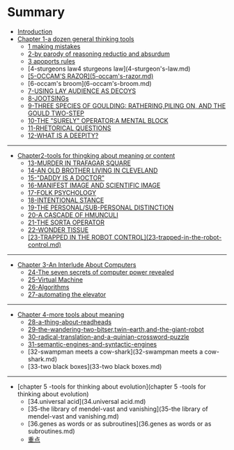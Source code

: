# Summary

* [Introduction](README.md)
* [Chapter 1-a dozen general thinking tools](chapter1.md)
  * [1 making mistakes](1-making-mistakes.md)
  * [2-by parody of reasoning reductio and absurdum](2-by-parody-of-reasoningusing-reductio-ad-absurdum.md)
  * [3 apoports rules](3-rapoports-rules.md)
  * \[4-sturgeons law4 sturgeons law\]\(4-sturgeon's-law.md\)
  * [\[5-OCCAM'S RAZOR\]\(5-occam's-razor.md\)](5-occams-razor5-occams-razormd.md)
  * \[6-occam's broom\]\(6-occam's-broom.md\)
  * [7-USING LAY AUDIENCE AS DECOYS](7-using-lay-audience-as-decoys.md)
  * [8-JOOTSINGs](8-jootsing.md)
  * [9-THREE SPECIES OF GOULDING: RATHERING,PILING ON, AND THE GOULD TWO-STEP](9-three-species-of-goulding-ratheringpiling-on-and-the-gould-two-step.md)
  * [10-THE "SURELY" OPERATOR:A MENTAL BLOCK](10-the-surely-operatora-mental-block.md)
  * [11-RHETORICAL QUESTIONS](11-rhetorical-questions.md)
  * [12-WHAT IS A DEEPITY?](12-what-is-a-deepity.md)

---

* [Chapter2-tools for thingking about meaning or content](chapter2.md)
  * [13-MURDER IN TRAFAGAR SQUARE](13-murder-in-trafagar-square.md)
  * [14-AN OLD BROTHER LIVING IN CLEVELAND](14-an-old-brother-living-in-cleveland.md)
  * [15-"DADDY IS A DOCTOR"](15-daddy-is-a-doctor.md)
  * [16-MANIFEST IMAGE AND SCIENTIFIC IMAGE](16-manifest-image-and-scientific-image.md)
  * [17-FOLK PSYCHOLOGY](17-folk-psychology.md)
  * [18-INTENTIONAL STANCE](18-intentional-stance.md)
  * [19-THE PERSONAL/SUB-PERSONAL DISTINCTION](the-personalsub-personal-distinction.md)
  * [20-A CASCADE OF HMUNCULI](20-a-cascade-of-hmunculi.md)
  * [21-THE SORTA OPERATOR](21-the-sorta-operator.md)
  * [22-WONDER TISSUE](22-wonder-tissue.md)
  * [\[23-TRAPPED IN THE ROBOT CONTROL\]\(23-trapped-in-the-robot-control.md\)](23-trapped-in-the-robot-control-23-trapped-in-the-robot-controlmd.md)

---

* [Chapter 3-An Interlude About Computers](chapter3.md)
  * [24-The seven secrets of computer power revealed](24-the-seven-secrets-of-computer-power-revealed.md)
  * [25-Virtual Machine](25-virtual-machine.md)
  * [26-Algorithms](26-algorithms.md)
  * [27-automating the elevator](27-automating-the-elevator.md)

---

* [Chapter 4-more tools about meaning](chapter4.md)
  * [28-a-thing-about-readheads](28-a-thing-about-readheads.md)
  * [29-the-wandering-two-bitser,twin-earth,and-the-giant-robot](29-the-wandering-two-bitser,twin-earth,and-the-giant-robot.md)
  * [30-radical-translation-and-a-quinian-crossword-puzzle](30-radical-translation-and-a-quinian-crossword-puzzle.md)
  * [31-semantic-engines-and-syntactic-engines](31-semantic-engines-and-syntactic-engines.md)
  * [32-swampman meets a cow-shark](32-swampman meets a cow-shark.md)
  * [33-two black boxes](33-two black boxes.md)

---

* [chapter 5 -tools for thinking about evolution](chapter 5 -tools for thinking about evolution)
  * [34.universal acid](34.universal acid.md)
  * [35-the library of mendel-vast and vanishing](35-the library of mendel-vast and vanishing.md)
  * [36.genes as words or as subroutines](36.genes as words or as subroutines.md)
  * [重点](zhong-dian.md)



